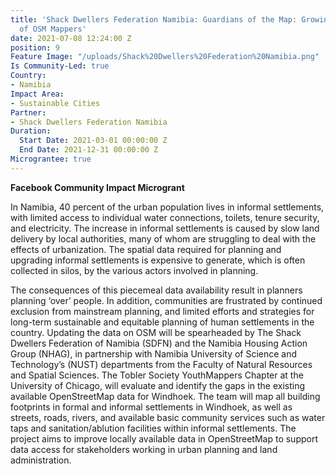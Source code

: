 ```yaml
---
title: 'Shack Dwellers Federation Namibia: Guardians of the Map: Growing a community
  of OSM Mappers'
date: 2021-07-08 12:24:00 Z
position: 9
Feature Image: "/uploads/Shack%20Dwellers%20Federation%20Namibia.png"
Is Community-Led: true
Country:
- Namibia
Impact Area:
- Sustainable Cities
Partner:
- Shack Dwellers Federation Namibia
Duration:
  Start Date: 2021-03-01 00:00:00 Z
  End Date: 2021-12-31 00:00:00 Z
Micrograntee: true
---
```


**Facebook Community Impact Microgrant**

In Namibia, 40 percent of the urban population lives in informal settlements, with limited access to individual water connections, toilets, tenure security, and electricity. The increase in informal settlements is caused by slow land delivery by local authorities, many of whom are struggling to deal with the effects of urbanization. The spatial data required for planning and upgrading informal settlements is expensive to generate, which is often collected in silos, by the various actors involved in planning.

The consequences of this piecemeal data availability result in planners planning ‘over’ people. In addition, communities are frustrated by continued exclusion from mainstream planning, and limited efforts and strategies for long-term sustainable and equitable planning of human settlements in the country. Updating the data on OSM will be spearheaded by The Shack Dwellers Federation of Namibia (SDFN) and the Namibia Housing Action Group (NHAG), in partnership with Namibia University of Science and Technology’s (NUST) departments from the Faculty of Natural Resources and Spatial Sciences. The Tobler Society YouthMappers Chapter at the University of Chicago, will evaluate and identify the gaps in the existing available OpenStreetMap data for Windhoek. The team will map all building footprints in formal and informal settlements in Windhoek, as well as streets, roads, rivers, and available basic community services such as water taps and sanitation/ablution facilities within informal settlements. The project aims to improve locally available data in OpenStreetMap to support data access for stakeholders working in urban planning and land administration.
